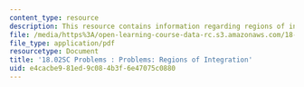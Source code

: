 ```yaml
---
content_type: resource
description: This resource contains information regarding regions of integration.
file: /media/https%3A/open-learning-course-data-rc.s3.amazonaws.com/18-02sc-multivariable-calculus-fall-2010/e4cacbe981ed9c084b3f6e47075c0880_MIT18_02SC_pb_48_quest.pdf
file_type: application/pdf
resourcetype: Document
title: '18.02SC Problems : Problems: Regions of Integration'
uid: e4cacbe9-81ed-9c08-4b3f-6e47075c0880
---
```

